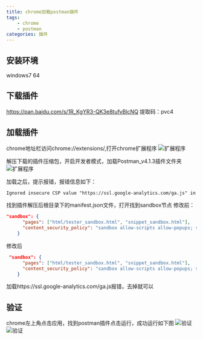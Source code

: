 ```yaml
---
title: chrome加载postman插件
tags: 
	- chrome
	- postman
categories: 插件
---
```

## <span id="inline-blue">安装环境</span>
windows7 64

## <span id="inline-blue">下载插件</span>
https://pan.baidu.com/s/1R_KgYR3-QK3e8tufvBlcNQ
提取码：pvc4

## <span id="inline-blue">加载插件</span>
chrome地址栏访问chrome://extensions/,打开chrome扩展程序
![扩展程序](/images/chrome/chrome_2021_02_22_001.png)

解压下载的插件压缩包，开启开发者模式，加载Postman_v4.1.3插件文件夹
![扩展程序](/images/chrome/chrome_2021_02_22_002.png)

加载之后，提示报错，报错信息如下：
```html
Ignored insecure CSP value "https://ssl.google-analytics.com/ga.js" in directive 'script-src'.
```
找到插件解压后根目录下的manifest.json文件，打开找到sandbox节点
修改前：
```json
"sandbox": {
      "pages": ["html/tester_sandbox.html", "snippet_sandbox.html"],
      "content_security_policy": "sandbox allow-scripts allow-popups; script-src 'self' 'unsafe-inline' 'unsafe-eval' https://ssl.google-analytics.com/ga.js;"
    }
```
修改后
```json
 "sandbox": {
      "pages": ["html/tester_sandbox.html", "snippet_sandbox.html"],
      "content_security_policy": "sandbox allow-scripts allow-popups; script-src 'self' 'unsafe-inline' 'unsafe-eval' "
    }
```
加载https://ssl.google-analytics.com/ga.js报错，去掉就可以

## <span id="inline-blue">验证</span>
chrome左上角点击应用，找到postman插件点击运行，成功运行如下图
![验证](/images/chrome/chrome_2021_02_22_003.png)
![验证](/images/chrome/chrome_2021_02_22_004.png)

